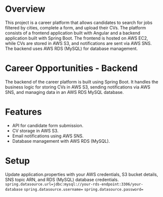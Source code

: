 # Overview

This project is a career platform that allows candidates to search for jobs filtered by cities, complete a form, and upload their CVs. The platform consists of a frontend application built with Angular and a backend application built with Spring Boot. The frontend is hosted on AWS EC2, while CVs are stored in AWS S3, and notifications are sent via AWS SNS. The backend uses AWS RDS (MySQL) for database management.

# Career Opportunities - Backend

The backend of the career platform is built using Spring Boot. It handles the business logic for storing CVs in AWS S3, sending notifications via AWS SNS, and managing data in an AWS RDS MySQL database.

# Features

* API for candidate form submission.
* CV storage in AWS S3.
* Email notifications using AWS SNS.
* Database management with AWS RDS (MySQL).

# Setup 

Update application.properties with your AWS credentials, S3 bucket details, SNS topic ARN, and RDS (MySQL) database credentials.
````spring.datasource.url=jdbc:mysql://your-rds-endpoint:3306/your-database````
````spring.datasource.username=````
````spring.datasource.password=````
